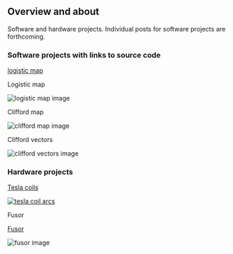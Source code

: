 ## Overview and about

Software and hardware projects. Individual posts for software projects are forthcoming.

### Software projects with links to source code

[logistic map](https://github.com/blbadger/logistic-map)

Logistic map

![logistic map image]({{https://blbadger.github.io}}/Logistic_zoom.png)

Clifford map

![clifford map image]({{https://blbadger.github.io}}clifford_attractor(9,9).png)

Clifford vectors 

![clifford vectors image]({{https://blbadger.github.io}}clifford_attractor_vectors(9,9).png)
 	
### Hardware projects

[Tesla coils](/tesla-coils.md)

[![tesla coil arcs]({{https://blbadger.github.io}}newtesla.jpg)](/tesla-coils.md)

Fusor

[Fusor](/fusor.md)

![fusor image]({{https://blbadger.github.io}}fusor-1-1.png)
